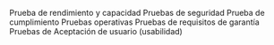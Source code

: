 Prueba de rendimiento y capacidad
Pruebas de seguridad
Prueba de cumplimiento
Pruebas operativas
Pruebas de requisitos de garantía
Pruebas de Aceptación de usuario (usabilidad)